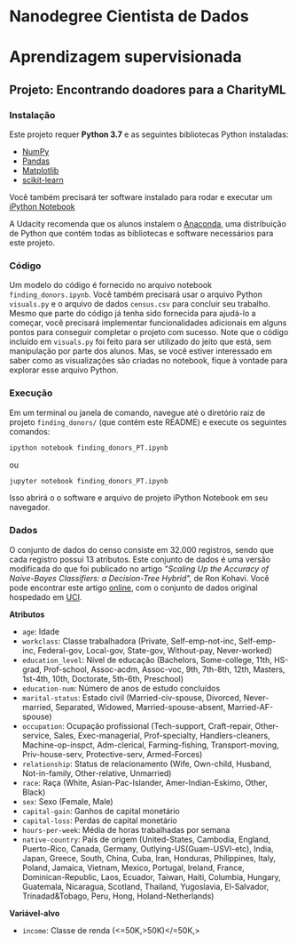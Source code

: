 # Nanodegree Cientista de Dados
# Aprendizagem supervisionada
## Projeto: Encontrando doadores para a CharityML

### Instalação

Este projeto requer **Python 3.7** e as seguintes bibliotecas Python instaladas:

- [NumPy](http://www.numpy.org/)
- [Pandas](http://pandas.pydata.org/)
- [Matplotlib](http://matplotlib.org/)
- [scikit-learn](http://scikit-learn.org/stable/)

Você também precisará ter software instalado para rodar e executar um [iPython Notebook](http://ipython.org/notebook.html)

A Udacity recomenda que os alunos instalem o [Anaconda](https://www.continuum.io/downloads), uma distribuição de Python que contém todas as bibliotecas e software necessários para este projeto. 

### Código

Um modelo do código é fornecido no arquivo notebook `finding_donors.ipynb`. Você também precisará usar o arquivo Python `visuals.py` e o arquivo de dados `census.csv` para concluir seu trabalho. Mesmo que parte do código já tenha sido fornecida para ajudá-lo a começar, você precisará implementar funcionalidades adicionais em alguns pontos para conseguir completar o projeto com sucesso. Note que o código incluído em `visuals.py` foi feito para ser utilizado do jeito que está, sem manipulação por parte dos alunos. Mas, se você estiver interessado em saber como as visualizações são criadas no notebook, fique à vontade para explorar esse arquivo Python.

### Execução

Em um terminal ou janela de comando, navegue até o diretório raiz de projeto `finding_donors/` (que contém este README) e execute os seguintes comandos:

```bash
ipython notebook finding_donors_PT.ipynb
```  
ou
```bash
jupyter notebook finding_donors_PT.ipynb
```

Isso abrirá o o software e arquivo de projeto iPython Notebook em seu navegador.

### Dados

O conjunto de dados do censo consiste em 32.000 registros, sendo que cada registro possui 13 atributos. Este conjunto de dados é uma versão modificada do que foi publicado no artigo *"Scaling Up the Accuracy of Naive-Bayes Classifiers: a Decision-Tree Hybrid",* de Ron Kohavi. Você pode encontrar este artigo [online](https://www.aaai.org/Papers/KDD/1996/KDD96-033.pdf), com o conjunto de dados original hospedado em [UCI](https://archive.ics.uci.edu/ml/datasets/Census+Income).

**Atributos**
- `age`: Idade
- `workclass`: Classe trabalhadora (Private, Self-emp-not-inc, Self-emp-inc, Federal-gov, Local-gov, State-gov, Without-pay, Never-worked)
- `education_level`: Nível de educação (Bachelors, Some-college, 11th, HS-grad, Prof-school, Assoc-acdm, Assoc-voc, 9th, 7th-8th, 12th, Masters, 1st-4th, 10th, Doctorate, 5th-6th, Preschool)
- `education-num`: Número de anos de estudo concluídos
- `marital-status`: Estado civil (Married-civ-spouse, Divorced, Never-married, Separated, Widowed, Married-spouse-absent, Married-AF-spouse)
- `occupation`: Ocupação profissional (Tech-support, Craft-repair, Other-service, Sales, Exec-managerial, Prof-specialty, Handlers-cleaners, Machine-op-inspct, Adm-clerical, Farming-fishing, Transport-moving, Priv-house-serv, Protective-serv, Armed-Forces)
- `relationship`: Status de relacionamento (Wife, Own-child, Husband, Not-in-family, Other-relative, Unmarried)
- `race`: Raça (White, Asian-Pac-Islander, Amer-Indian-Eskimo, Other, Black)
- `sex`: Sexo (Female, Male)
- `capital-gain`: Ganhos de capital monetário
- `capital-loss`: Perdas de capital monetário
- `hours-per-week`: Média de horas trabalhadas por semana
- `native-country`: País de origem (United-States, Cambodia, England, Puerto-Rico, Canada, Germany, Outlying-US(Guam-USVI-etc), India, Japan, Greece, South, China, Cuba, Iran, Honduras, Philippines, Italy, Poland, Jamaica, Vietnam, Mexico, Portugal, Ireland, France, Dominican-Republic, Laos, Ecuador, Taiwan, Haiti, Columbia, Hungary, Guatemala, Nicaragua, Scotland, Thailand, Yugoslavia, El-Salvador, Trinadad&Tobago, Peru, Hong, Holand-Netherlands)

**Variável-alvo**
- `income`: Classe de renda (<=50K,>50K)</=50K,>
